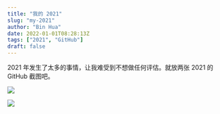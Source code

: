 ```yaml
---
title: "我的 2021"
slug: "my-2021"
author: "Bin Hua"
date: 2022-01-01T08:28:13Z
tags: ["2021", "GitHub"]
draft: false
---
```


2021 年发生了太多的事情，让我难受到不想做任何评估。就放两张 2021 的 GitHub 截图吧。

![](https://storage.tourcoder.com/tcblog/my-2021-github-huabin.png)

![](https://storage.tourcoder.com/tcblog/my-2021-github-tourcoder.png)
